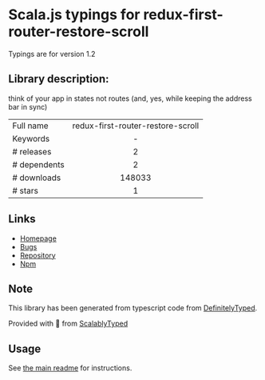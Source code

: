 
# Scala.js typings for redux-first-router-restore-scroll

Typings are for version 1.2

## Library description:
think of your app in states not routes (and, yes, while keeping the address bar in sync)

|                    |                 |
| ------------------ | :-------------: |
| Full name          | redux-first-router-restore-scroll |
| Keywords           | - |
| # releases         | 2 |
| # dependents       | 2 |
| # downloads        | 148033 |
| # stars            | 1 |

## Links
- [Homepage](https://github.com/faceyspacey/redux-first-router-restore-scroll#readme)
- [Bugs](https://github.com/faceyspacey/redux-first-router-restore-scroll/issues)
- [Repository](https://github.com/faceyspacey/redux-first-router-restore-scroll)
- [Npm](https://www.npmjs.com/package/redux-first-router-restore-scroll)
    


## Note
This library has been generated from typescript code from [DefinitelyTyped](https://definitelytyped.org).

Provided with :purple_heart: from [ScalablyTyped](https://github.com/oyvindberg/ScalablyTyped)

## Usage
See [the main readme](../../readme.md) for instructions.



